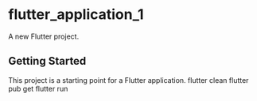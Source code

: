 # flutter_application_1

A new Flutter project.

## Getting Started

This project is a starting point for a Flutter application.
flutter clean
flutter pub get
flutter run